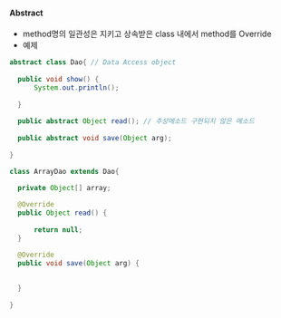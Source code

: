 #### Abstract  
  - method명의 일관성은 지키고 상속받은 class 내에서 method를 Override  
  - 예제  
  ``` java  
  abstract class Dao{ // Data Access object
	
	public void show() {
		System.out.println();
		
	}
	
	public abstract Object read(); // 추상메소드 구현되지 않은 메소드
	
	public abstract void save(Object arg); 
	
}

class ArrayDao extends Dao{
	
	private Object[] array;

	@Override
	public Object read() {
	
		return null;
	}

	@Override
	public void save(Object arg) {
		
		
	}
	
}   
```  
